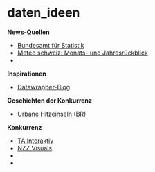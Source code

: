 # daten_ideen
**News-Quellen**
- <a href="https://www.bfs.admin.ch/bfs/de/home.html">Bundesamt für Statistik</a>
- <a href="https://www.meteoschweiz.admin.ch/home/klima/klima-der-schweiz/monats-und-jahresrueckblick.html">Meteo schweiz: Monats- und Jahresrückblick</a>
- <a href=""></a>

**Inspirationen**
- <a href="https://blog.datawrapper.de/">Datawrapper-Blog</a>


**Geschichten der Konkurrenz**
- <a href="https://interaktiv.br.de/urbane-hitzeinseln/">Urbane Hitzeinseln (BR)</a>

**Konkurrenz**
- <a href="https://interaktiv.tagesanzeiger.ch/">TA Interaktiv</a>
- <a href="https://www.nzz.ch/visuals">NZZ Visuals</a>
- <a href=""></a>
- <a href=""></a>

<a href=""></a>
